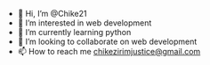 - 👋 Hi, I’m @Chike21
- 👀 I’m interested in web development
- 🌱 I’m currently learning python
- 💞️ I’m looking to collaborate on web development
- 📫 How to reach me chikezirimjustice@gmail.com

<!---
Chike21/Chike21 is a ✨ special ✨ repository because its `README.md` (this file) appears on your GitHub profile.
You can click the Preview link to take a look at your changes.
--->
